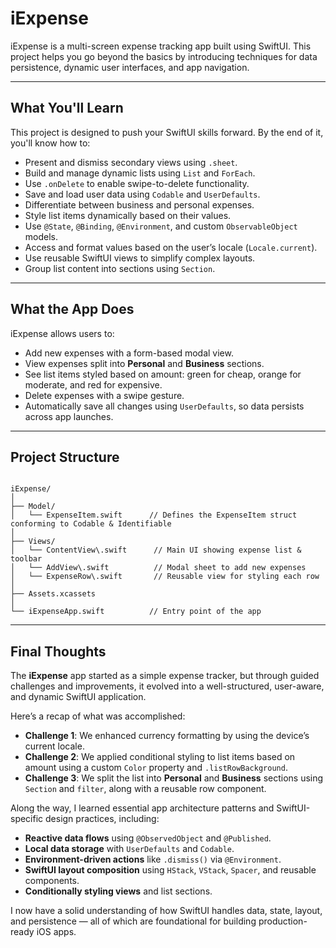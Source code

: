 # iExpense

iExpense is a multi-screen expense tracking app built using SwiftUI. This project helps you go beyond the basics by introducing techniques for data persistence, dynamic user interfaces, and app navigation.

---

## What You'll Learn

This project is designed to push your SwiftUI skills forward. By the end of it, you'll know how to:

- Present and dismiss secondary views using `.sheet`.
- Build and manage dynamic lists using `List` and `ForEach`.
- Use `.onDelete` to enable swipe-to-delete functionality.
- Save and load user data using `Codable` and `UserDefaults`.
- Differentiate between business and personal expenses.
- Style list items dynamically based on their values.
- Use `@State`, `@Binding`, `@Environment`, and custom `ObservableObject` models.
- Access and format values based on the user’s locale (`Locale.current`).
- Use reusable SwiftUI views to simplify complex layouts.
- Group list content into sections using `Section`.

---

## What the App Does

iExpense allows users to:

- Add new expenses with a form-based modal view.
- View expenses split into **Personal** and **Business** sections.
- See list items styled based on amount: green for cheap, orange for moderate, and red for expensive.
- Delete expenses with a swipe gesture.
- Automatically save all changes using `UserDefaults`, so data persists across app launches.

---

## Project Structure

```

iExpense/
│
├── Model/
│   └── ExpenseItem.swift      // Defines the ExpenseItem struct conforming to Codable & Identifiable
│
├── Views/
│   └── ContentView\.swift      // Main UI showing expense list & toolbar
│   └── AddView\.swift          // Modal sheet to add new expenses
│   └── ExpenseRow\.swift       // Reusable view for styling each row
│
├── Assets.xcassets   
│  
└── iExpenseApp.swift          // Entry point of the app

```

---

## Final Thoughts

The **iExpense** app started as a simple expense tracker, but through guided challenges and improvements, it evolved into a well-structured, user-aware, and dynamic SwiftUI application. 

Here’s a recap of what was accomplished:

- **Challenge 1**: We enhanced currency formatting by using the device’s current locale.
- **Challenge 2**: We applied conditional styling to list items based on amount using a custom `Color` property and `.listRowBackground`.
- **Challenge 3**: We split the list into **Personal** and **Business** sections using `Section` and `filter`, along with a reusable row component.

Along the way, I learned essential app architecture patterns and SwiftUI-specific design practices, including:

- **Reactive data flows** using `@ObservedObject` and `@Published`.
- **Local data storage** with `UserDefaults` and `Codable`.
- **Environment-driven actions** like `.dismiss()` via `@Environment`.
- **SwiftUI layout composition** using `HStack`, `VStack`, `Spacer`, and reusable components.
- **Conditionally styling views** and list sections.

I now have a solid understanding of how SwiftUI handles data, state, layout, and persistence — all of which are foundational for building production-ready iOS apps.

